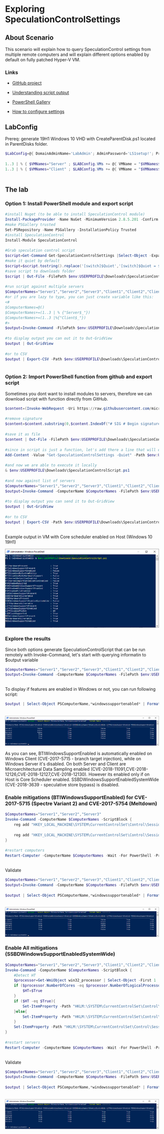 # Exploring SpeculationControlSettings

## About Scenario

This scenario will explain how to query SpeculationControl settings from multiple remote computers and will explain different options enabled by default on fully patched Hyper-V VM.

### Links

* [GitHub project](https://github.com/Microsoft/SpeculationControl)

* [Understanding script output](https://support.microsoft.com/en-us/help/4074629/understanding-the-output-of-get-speculationcontrolsettings-powershell)

* [PowerShell Gallery](https://www.powershellgallery.com/packages/SpeculationControl/)

* [How to configure settings](https://support.microsoft.com/en-us/help/4073119/protect-against-speculative-execution-side-channel-vulnerabilities-in)

## LabConfig

Prereq: generate 19H1 Windows 10 VHD with CreateParentDisk.ps1 located in ParentDisks folder.

```PowerShell
$LabConfig=@{ DomainAdminName='LabAdmin'; AdminPassword='LS1setup!'; Prefix = 'WSLab2019-'; SwitchName = 'LabSwitch'; DCEdition='4' ; Internet=$true ;AdditionalNetworksConfig=@(); VMs=@()}

1..3 | % { $VMNames="Server" ; $LABConfig.VMs += @{ VMName = "$VMNames$_" ; Configuration = 'Simple' ; ParentVHD = 'Win2019Core_G2.vhdx' ; MemoryStartupBytes= 512MB } }
1..3 | % { $VMNames="Client" ; $LABConfig.VMs += @{ VMName = "$VMNames$_" ; Configuration = 'Simple' ; ParentVHD = 'Win1019H1_G2.vhdx' ; MemoryStartupBytes= 1GB ; DisableWCF=$true ; EnableWinRM=$true } }
 
```

## The lab

### Option 1: Install PowerShell module and export script

```PowerShell
#install Nuget (to be able to install SpeculationControl module)
Install-PackageProvider -Name NuGet -MinimumVersion 2.8.5.201 -Confirm:$false -Force
#make PSGallery trusted
Set-PSRepository -Name PSGallery -InstallationPolicy Trusted
#install SpeculationControl
Install-Module SpeculationControl

#Grab speculation control script
$script=Get-Command Get-SpeculationControlSettings |Select-Object -ExpandProperty ScriptBlock
#make it quiet by default
$script=$script.tostring().replace('[switch]$Quiet','[switch]$Quiet = $true')
#save script to downloads folder
$script | Out-File -FilePath $env:USERPROFILE\Downloads\SpeculationControlScript.ps1

#run script against multiple servers
$ComputerNames="Server1","Server2","Server3","Client1","Client2","Client3"
#or if you are lazy to type, you can just create variable like this:
<#
$ComputerNames=@()
$ComputerNames+=(1..3 | % {"Server$_"})
$ComputerNames+=(1..3 |%{"Client$_"})
#>
$output=Invoke-Command -FilePath $env:USERPROFILE\Downloads\SpeculationControlScript.ps1 -ComputerName $ComputerNames

#to display output you can out it to Out-GridView
$output | Out-GridView

#or to CSV
$output | Export-CSV -Path $env:USERPROFILE\Downloads\SpeculationControlScriptOutput.csv -Delimiter ";" -NoTypeInformation
 
```

### Option 2: Import PowerShell function from github and export script

Sometimes you dont want to install modules to servers, therefore we can download script with function directly from GitHub.

```PowerShell
$content=(Invoke-WebRequest -Uri https://raw.githubusercontent.com/microsoft/SpeculationControl/master/SpeculationControl.psm1 -UseBasicParsing).Content

#remove signature
$content=$content.substring(0,$content.IndexOf("# SIG # Begin signature block"))

#save it as file
$content | Out-File -FilePath $env:USERPROFILE\Downloads\SpeculationControlScript.ps1 -Force

#since in script is just a function, let's add there a line that will execute the function
Add-Content -Value "Get-SpeculationControlSettings -Quiet" -Path $env:USERPROFILE\Downloads\SpeculationControlScript.ps1

#and now we are able to execute it locally
& $env:USERPROFILE\Downloads\SpeculationControlScript.ps1

#and now against list of servers
$ComputerNames="Server1","Server2","Server3","Client1","Client2","Client3"
$output=Invoke-Command -ComputerName $ComputerNames -FilePath $env:USERPROFILE\Downloads\SpeculationControlScript.ps1

#to display output you can send it to Out-GridView
$output | Out-GridView

#or to CSV
$output | Export-CSV -Path $env:USERPROFILE\Downloads\SpeculationControlScriptOutput.csv -Delimiter ";" -NoTypeInformation
 
```

Example output in VM with Core scheduler enabled on Host (Windows 10 19H1)

![](/Scenarios/Exploring%20SpeculationControlSettings/Screenshots/SpeculationControlOutputOnVM.png)

### Explore the results

Since both options generate SpeculationControlScript that can be run remotely with Invoke-Command, let's start with querying informatin to $output variable

```PowerShell
$ComputerNames="Server1","Server2","Server3","Client1","Client2","Client3"
$output=Invoke-Command -ComputerName $ComputerNames -FilePath $env:USERPROFILE\Downloads\SpeculationControlScript.ps1
 
```

To display if features are enabled in Windows or not, you can run following script:

```PowerShell
$output | Select-Object PSComputerName,*windowssupportenabled* | Format-Table -AutoSize
 
```

![](/Scenarios/Exploring%20SpeculationControlSettings/Screenshots/WindowsSupportEnabled01.png)

As you can see, BTIWindowsSupportEnabled is automatically enabled on Windows Client (CVE-2017-5715 - branch target injection), while on Windows Server it's disabled. On both Server and Client are Microarchitectural Data Sampling enabled (CVE-2018-11091,CVE-2018-12126,CVE-2018-12127,CVE-2018-12130). However its enabled only if on Host is Core Scheduler enabled. SSBDWindowsSupportEnabledSystemWide (CVE-2018-3639 - speculative store bypass) is disabled.




### Enable mitigations (BTIWindowsSupportEnabled) for CVE-2017-5715 (Spectre Variant 2) and CVE-2017-5754 (Meltdown)

```PowerShell
$ComputerNames="Server1","Server2","Server3"
Invoke-Command -ComputerName $ComputerNames -ScriptBlock {
    reg add "HKEY_LOCAL_MACHINE\SYSTEM\CurrentControlSet\Control\Session Manager\Memory Management" /v FeatureSettingsOverride /t REG_DWORD /d 0 /f

    reg add "HKEY_LOCAL_MACHINE\SYSTEM\CurrentControlSet\Control\Session Manager\Memory Management" /v FeatureSettingsOverrideMask /t REG_DWORD /d 3 /f
}

#restart computers
Restart-Computer -ComputerName $ComputerNames -Wait -For PowerShell -Protocol WSMan
 
```

Validate

```PowerShell
$ComputerNames="Server1","Server2","Server3","Client1","Client2","Client3"
$output=Invoke-Command -ComputerName $ComputerNames -FilePath $env:USERPROFILE\Downloads\SpeculationControlScript.ps1

$output | Select-Object PSComputerName,*windowssupportenabled* | Format-Table -AutoSize
 
```

![](/Scenarios/Exploring%20SpeculationControlSettings/Screenshots/WindowsSupportEnabled02.png)


### Enable All mitigations (SSBDWindowsSupportEnabledSystemWide)

```PowerShell
$ComputerNames="Server1","Server2","Server3","Client1","Client2","Client3"
Invoke-Command -ComputerName $ComputerNames -ScriptBlock {
    #Detect HT
    $processor=Get-WmiObject win32_processor | Select-Object -First 1
    if ($processor.NumberOfCores -eq $processor.NumberOfLogicalProcessors/2){
        $HT=$True
    }
    if ($HT -eq $True){
        Set-ItemProperty -Path "HKLM:\SYSTEM\CurrentControlSet\Control\Session Manager\Memory Management" -Name FeatureSettingsOverride -value 72
    }else{
        Set-ItemProperty -Path "HKLM:\SYSTEM\CurrentControlSet\Control\Session Manager\Memory Management" -Name FeatureSettingsOverride -value 8264
    }
    Set-ItemProperty -Path "HKLM:\SYSTEM\CurrentControlSet\Control\Session Manager\Memory Management" -Name FeatureSettingsOverrideMask -value 3
}

#restart servers
Restart-Computer -ComputerName $ComputerNames -Wait -For PowerShell -Protocol WSMan
 
```

Validate

```PowerShell
$ComputerNames="Server1","Server2","Server3","Client1","Client2","Client3"
$output=Invoke-Command -ComputerName $ComputerNames -FilePath $env:USERPROFILE\Downloads\SpeculationControlScript.ps1

$output | Select-Object PSComputerName,*windowssupportenabled* | Format-Table -AutoSize
 
```

![](/Scenarios/Exploring%20SpeculationControlSettings/Screenshots/WindowsSupportEnabled03.png)
